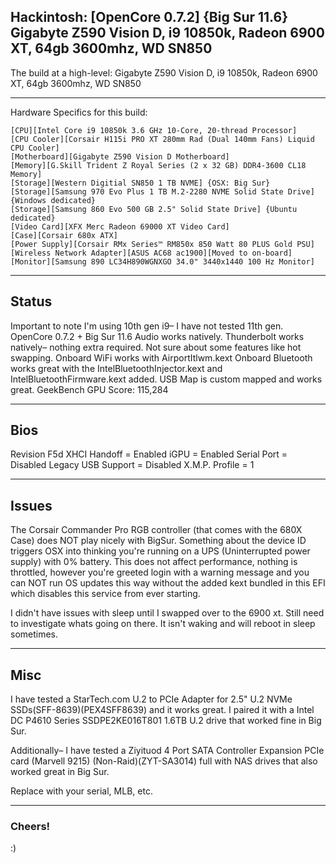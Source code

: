 ## Hackintosh: [OpenCore 0.7.2] {Big Sur 11.6} Gigabyte Z590 Vision D, i9 10850k, Radeon 6900 XT, 64gb 3600mhz, WD SN850
The build at a high-level: Gigabyte Z590 Vision D, i9 10850k, Radeon 6900 XT, 64gb 3600mhz, WD SN850

_________________________________

Hardware Specifics for this build: 
```
[CPU][Intel Core i9 10850k 3.6 GHz 10-Core, 20-thread Processor]
[CPU Cooler][Corsair H115i PRO XT 280mm Rad (Dual 140mm Fans) Liquid CPU Cooler]
[Motherboard][Gigabyte Z590 Vision D Motherboard]
[Memory][G.Skill Trident Z Royal Series (2 x 32 GB) DDR4-3600 CL18 Memory]
[Storage][Western Digitial SN850 1 TB NVME] {OSX: Big Sur} 
[Storage][Samsung 970 Evo Plus 1 TB M.2-2280 NVME Solid State Drive] {Windows dedicated}
[Storage][Samsung 860 Evo 500 GB 2.5" Solid State Drive] {Ubuntu dedicated}
[Video Card][XFX Merc Radeon 69000 XT Video Card]
[Case][Corsair 680x ATX]
[Power Supply][Corsair RMx Series™ RM850x 850 Watt 80 PLUS Gold PSU]
[Wireless Network Adapter][ASUS AC68 ac1900][Moved to on-board]
[Monitor][Samsung 890 LC34H890WGNXGO 34.0" 3440x1440 100 Hz Monitor]
```
_________________________________

## Status
Important to note I'm using 10th gen i9– I have not tested 11th gen.
OpenCore 0.7.2 + Big Sur 11.6
Audio works natively.
Thunderbolt works natively– nothing extra required. Not sure about some features like hot swapping.
Onboard WiFi works with AirportItlwm.kext
Onboard Bluetooth works great with the IntelBluetoothInjector.kext and IntelBluetoothFirmware.kext added.
USB Map is custom mapped and works great.
GeekBench GPU Score: 115,284 

_________________________________

## Bios
Revision F5d
XHCI Handoff = Enabled
iGPU = Enabled
Serial Port = Disabled
Legacy USB Support = Disabled
X.M.P. Profile = 1

_________________________________

## Issues
The Corsair Commander Pro RGB controller (that comes with the 680X Case) does NOT play nicely with BigSur. Something about the device ID triggers OSX into thinking you're running on a UPS (Uninterrupted power supply) with 0% battery. This does not affect performance, nothing is throttled, however you're greeted login with a warning message and you can NOT run OS updates this way without the added kext bundled in this EFI which disables this service from ever starting.

I didn't have issues with sleep until I swapped over to the 6900 xt. Still need to investigate whats going on there. It isn't waking and will reboot in sleep sometimes.

_________________________________

## Misc
I have tested a StarTech.com U.2 to PCIe Adapter for 2.5" U.2 NVMe SSDs(SFF-8639)(PEX4SFF8639) and it works great. I paired it with a Intel DC P4610 Series SSDPE2KE016T801 1.6TB U.2 drive that worked fine in Big Sur.

Additionally– I have tested a Ziyituod 4 Port SATA Controller Expansion PCIe card (Marvell 9215) (Non-Raid)(ZYT-SA3014) full with NAS drives that also worked great in Big Sur.

Replace with your serial, MLB, etc.

_________________________________

### Cheers!
:)
